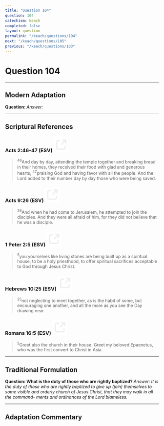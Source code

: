 ```yaml
---
title: "Question 104"
question: 104
catechism: keach
completed: false
layout: question
permalink: "/keach/questions/104"
next: "/keach/questions/105"
previous: "/keach/questions/103"
---
```

# Question 104
---
## Modern Adaptation
<strong>
    Question:
</strong>

<em>
    Answer:
</em>

---
## Scriptural References
### Acts 2:46-47 (ESV) <a href="https://biblegateway.com/passage/?search=Acts+2%3A46-47&version=ESV"><img src="/assets/svg/link.svg"/></a>
> <sup>46</sup>And day by day, attending the temple together and breaking bread in their homes, they received their food with glad and generous hearts,
> <sup>47</sup>praising God and having favor with all the people. And the Lord added to their number day by day those who were being saved.

### Acts 9:26 (ESV) <a href="https://biblegateway.com/passage/?search=Acts+9%3A26&version=ESV"><img src="/assets/svg/link.svg"/></a>
> <sup>26</sup>And when he had come to Jerusalem, he attempted to join the disciples. And they were all afraid of him, for they did not believe that he was a disciple.

### 1 Peter 2:5 (ESV) <a href="https://biblegateway.com/passage/?search=1+Peter+2%3A5&version=ESV"><img src="/assets/svg/link.svg"/></a>
> <sup>5</sup>you yourselves like living stones are being built up as a spiritual house, to be a holy priesthood, to offer spiritual sacrifices acceptable to God through Jesus Christ.

### Hebrews 10:25 (ESV) <a href="https://biblegateway.com/passage/?search=Hebrews+10%3A25&version=ESV"><img src="/assets/svg/link.svg"/></a>
> <sup>25</sup>not neglecting to meet together, as is the habit of some, but encouraging one another, and all the more as you see the Day drawing near.

### Romans 16:5 (ESV) <a href="https://biblegateway.com/passage/?search=Romans+16%3A5&version=ESV"><img src="/assets/svg/link.svg"/></a>
> <sup>5</sup>Greet also the church in their house. Greet my beloved Epaenetus, who was the first convert to Christ in Asia.

---
## Traditional Formulation
<strong>
    Question: What is the duty of those who are rightly baptized?
</strong>

<em>
    Answer: It is the duty of those who are rightly baptized to give up (join) themselves to some visible and orderly church of Jesus Christ, that they may walk in all the command- ments and ordinances of the Lord blameless.
</em>

---
## Adaptation Commentary
